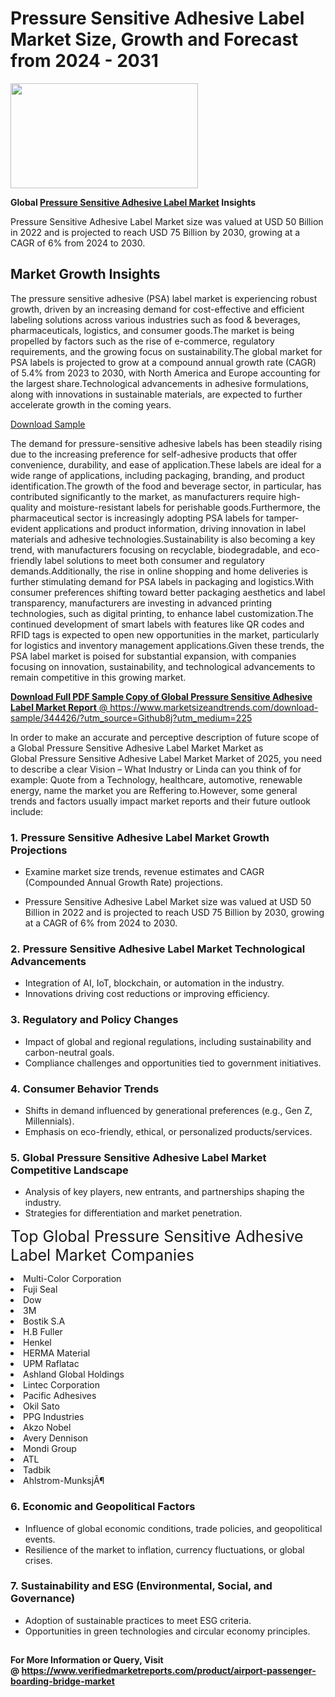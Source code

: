 <H1>Pressure Sensitive Adhesive Label Market Size, Growth and Forecast from 2024 - 2031</H1><img class="aligncenter size-medium wp-image-584254" src="https://thirdeyenews.in/wp-content/uploads/2024/09/Global-Market-Research-300x168.jpeg" alt="" width="300" height="168" /><p><strong>Global&nbsp;<a href="https://www.marketsizeandtrends.com/download-sample/344426/?utm_source=Github8j?utm_medium=225">Pressure Sensitive Adhesive Label Market</a> Insights</strong></p><p>Pressure Sensitive Adhesive Label Market size was valued at USD 50 Billion in 2022 and is projected to reach USD 75 Billion by 2030, growing at a CAGR of 6% from 2024 to 2030.</p><p><h2>Market Growth Insights</h2> <p>The pressure sensitive adhesive (PSA) label market is experiencing robust growth, driven by an increasing demand for cost-effective and efficient labeling solutions across various industries such as food & beverages, pharmaceuticals, logistics, and consumer goods.The market is being propelled by factors such as the rise of e-commerce, regulatory requirements, and the growing focus on sustainability.The global market for PSA labels is projected to grow at a compound annual growth rate (CAGR) of 5.4% from 2023 to 2030, with North America and Europe accounting for the largest share.Technological advancements in adhesive formulations, along with innovations in sustainable materials, are expected to further accelerate growth in the coming years.</p> <p><a href="#">Download Sample</a></p> <p>The demand for pressure-sensitive adhesive labels has been steadily rising due to the increasing preference for self-adhesive products that offer convenience, durability, and ease of application.These labels are ideal for a wide range of applications, including packaging, branding, and product identification.The growth of the food and beverage sector, in particular, has contributed significantly to the market, as manufacturers require high-quality and moisture-resistant labels for perishable goods.Furthermore, the pharmaceutical sector is increasingly adopting PSA labels for tamper-evident applications and product information, driving innovation in label materials and adhesive technologies.Sustainability is also becoming a key trend, with manufacturers focusing on recyclable, biodegradable, and eco-friendly label solutions to meet both consumer and regulatory demands.Additionally, the rise in online shopping and home deliveries is further stimulating demand for PSA labels in packaging and logistics.With consumer preferences shifting toward better packaging aesthetics and label transparency, manufacturers are investing in advanced printing technologies, such as digital printing, to enhance label customization.The continued development of smart labels with features like QR codes and RFID tags is expected to open new opportunities in the market, particularly for logistics and inventory management applications.Given these trends, the PSA label market is poised for substantial expansion, with companies focusing on innovation, sustainability, and technological advancements to remain competitive in this growing market.<p><a href="#"></p><p><span class=""><strong>Download Full PDF Sample Copy of Global Pressure Sensitive Adhesive Label Market Report</strong> @ <a href="https://www.marketsizeandtrends.com/download-sample/344426/?utm_source=Github8j?utm_medium=225" target="_blank">https://www.marketsizeandtrends.com/download-sample/344426/?utm_source=Github8j?utm_medium=225</a></span></p><p>In order to make an accurate and perceptive description of future scope of a Global&nbsp;Pressure Sensitive Adhesive Label Market Market as Global&nbsp;Pressure Sensitive Adhesive Label Market Market of 2025, you need to describe a clear Vision &ndash; What Industry or Linda can you think of for example: Quote from a Technology, healthcare, automotive, renewable energy, name the market you are Reffering to.However, some general trends and factors usually impact market reports and their future outlook include:</p><h3>1.&nbsp;<strong>Pressure Sensitive Adhesive Label Market Growth Projections</strong></h3><ul><li>Examine market size trends, revenue estimates and CAGR (Compounded Annual Growth Rate) projections.</li><li><p>Pressure Sensitive Adhesive Label Market size was valued at USD 50 Billion in 2022 and is projected to reach USD 75 Billion by 2030, growing at a CAGR of 6% from 2024 to 2030.</p></li></ul><h3>2.&nbsp;<strong>Pressure Sensitive Adhesive Label Market Technological Advancements</strong></h3><ul><li>Integration of AI, IoT, blockchain, or automation in the industry.</li><li>Innovations driving cost reductions or improving efficiency.</li></ul><h3>3.&nbsp;<strong>Regulatory and Policy Changes</strong></h3><ul><li>Impact of global and regional regulations, including sustainability and carbon-neutral goals.</li><li>Compliance challenges and opportunities tied to government initiatives.</li></ul><h3>4.&nbsp;<strong>Consumer Behavior Trends</strong></h3><ul><li>Shifts in demand influenced by generational preferences (e.g., Gen Z, Millennials).</li><li>Emphasis on eco-friendly, ethical, or personalized products/services.</li></ul><h3>5.&nbsp;<strong>Global Pressure Sensitive Adhesive Label Market Competitive Landscape</strong></h3><ul><li>Analysis of key players, new entrants, and partnerships shaping the industry.</li><li>Strategies for differentiation and market penetration.</li></ul><p data-pm-slice="1 1 []"><span style="color: inherit; font-family: inherit; font-size: 25px;">Top Global Pressure Sensitive Adhesive Label Market Companies</span></p><div class="" data-test-id=""><p><li>Multi-Color Corporation</li><li> Fuji Seal</li><li> Dow</li><li> 3M</li><li> Bostik S.A</li><li> H.B Fuller</li><li> Henkel</li><li> HERMA Material</li><li> UPM Raflatac</li><li> Ashland Global Holdings</li><li> Lintec Corporation</li><li> Pacific Adhesives</li><li> Okil Sato</li><li> PPG Industries</li><li> Akzo Nobel</li><li> Avery Dennison</li><li> Mondi Group</li><li> ATL</li><li> Tadbik</li><li> Ahlstrom-MunksjÃ¶</li></p></div><h3>6.&nbsp;<strong>Economic and Geopolitical Factors</strong></h3><ul><li>Influence of global economic conditions, trade policies, and geopolitical events.</li><li>Resilience of the market to inflation, currency fluctuations, or global crises.</li></ul><h3>7.&nbsp;<strong>Sustainability and ESG (Environmental, Social, and Governance)</strong></h3><ul><li>Adoption of sustainable practices to meet ESG criteria.</li><li>Opportunities in green technologies and circular economy principles.</li></ul><h2><strong style="font-size: 14px;">For More Information or Query, Visit @&nbsp;</strong><a style="background-color: #ffffff; font-size: 14px;" href="https://www.marketsizeandtrends.com/report/pressure-sensitive-adhesive-label-market/" target="_blank">https://www.verifiedmarketreports.com/product/airport-passenger-boarding-bridge-market</a></h2>